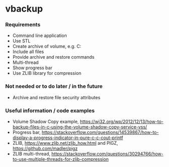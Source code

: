 # vbackup

### Requirements
* Command line application
* Use STL
* Create archive of volume, e.g. C:
* Include all files
* Provide archive and restore commands
* Multi-thread
* Show progress bar
* Use ZLIB library for compression

### Not needed or to do later / in the future
* Archive and restore file security attributes

### Useful information / code examples

* Volume Shadow Copy example, https://wj32.org/wp/2012/12/13/how-to-backup-files-in-c-using-the-volume-shadow-copy-service-vss/
* Progress bar, https://stackoverflow.com/questions/14539867/how-to-display-a-progress-indicator-in-pure-c-c-cout-printf
* ZLIB, https://www.zlib.net/zlib_how.html and PIGZ, https://github.com/madler/pigz
* ZLIB multi-thread, https://stackoverflow.com/questions/30294766/how-to-use-multiple-threads-for-zlib-compression

